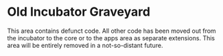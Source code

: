 # Old Incubator Graveyard

This area contains defunct code. All other code has been moved out from the incubator to the core or to the apps area as separate extensions.
This area will be entirely removed in a not-so-distant future.
